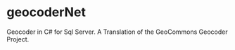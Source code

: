 geocoderNet
===========

Geocoder in C# for Sql Server. A Translation of the GeoCommons Geocoder Project.
